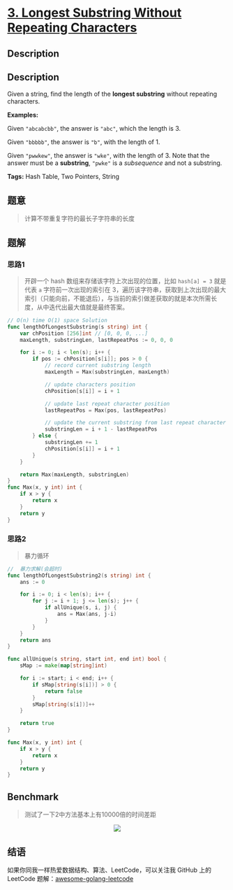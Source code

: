 # [3. Longest Substring Without Repeating Characters][title]

## Description

## Description

Given a string, find the length of the **longest substring** without repeating characters.

**Examples:**

Given `"abcabcbb"`, the answer is `"abc"`, which the length is 3.

Given `"bbbbb"`, the answer is `"b"`, with the length of 1.

Given `"pwwkew"`, the answer is `"wke"`, with the length of 3. Note that the answer must be a **substring**, `"pwke"` is a *subsequence* and not a substring.

**Tags:** Hash Table, Two Pointers, String

## 题意
>计算不带重复字符的最长子字符串的长度

## 题解

### 思路1
> 开辟一个 hash 数组来存储该字符上次出现的位置，比如 `hash[a] = 3` 就是代表 `a` 字符前一次出现的索引在 3，遍历该字符串，获取到上次出现的最大索引（只能向前，不能退后），与当前的索引做差获取的就是本次所需长度，从中迭代出最大值就是最终答案。

```go
// O(n) time O(1) space Solution
func lengthOfLongestSubstring(s string) int {
	var chPosition [256]int // [0, 0, 0, ...]
	maxLength, substringLen, lastRepeatPos := 0, 0, 0

	for i := 0; i < len(s); i++ {
		if pos := chPosition[s[i]]; pos > 0 {
			// record current substring length
			maxLength = Max(substringLen, maxLength)

			// update characters position
			chPosition[s[i]] = i + 1

			// update last repeat character position
			lastRepeatPos = Max(pos, lastRepeatPos)

			// update the current substring from last repeat character
			substringLen = i + 1 - lastRepeatPos
		} else {
			substringLen += 1
			chPosition[s[i]] = i + 1
		}
	}

	return Max(maxLength, substringLen)
}
func Max(x, y int) int {
	if x > y {
		return x
	}
	return y
}

```

### 思路2
> 暴力循环
```go
//	暴力求解(会超时)
func lengthOfLongestSubstring2(s string) int {
	ans := 0

	for i := 0; i < len(s); i++ {
		for j := i + 1; j <= len(s); j++ {
			if allUnique(s, i, j) {
				ans = Max(ans, j-i)
			}
		}
	}
	return ans
}

func allUnique(s string, start int, end int) bool {
	sMap := make(map[string]int)

	for i := start; i < end; i++ {
		if sMap[string(s[i])] > 0 {
			return false
		}
		sMap[string(s[i])]++
	}

	return true
}

func Max(x, y int) int {
	if x > y {
		return x
	}
	return y
}

```

## Benchmark
> 测试了一下2中方法基本上有10000倍的时间差距
<div align=center>
<img src="https://github.com/kylesliu/awesome-golang-algorithm/blob/master/assets/images/0003-BenchMark.png"></img>
</div>

## 结语

如果你同我一样热爱数据结构、算法、LeetCode，可以关注我 GitHub 上的 LeetCode 题解：[awesome-golang-leetcode][me]

[title]: https://leetcode.com/problems/longest-substring-without-repeating-characters/description/
[me]: https://github.com/kylesliu/awesome-golang-algorithm

[Benchmark]: https://github.com/kylesliu/awesome-golang-algorithm/blob/master/assets/images/0003-BenchMark.png
